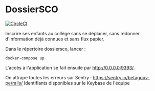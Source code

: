 # DossierSCO

[![CircleCI](https://circleci.com/gh/betagouv/dossiersco.svg?style=svg)](https://circleci.com/gh/betagouv/dossiersco)

Inscrire ses enfants au collège sans se déplacer, sans redonner d'information déjà connues et sans flux papier.

Dans le répertoire dossiersco, lancer :

    docker-compose up

L'accès à l'application se fait ensuite par <http://0.0.0.0:9393/>.

On attrape toutes les erreurs sur Sentry : https://sentry.io/betagouv-pe/rails/
Identifiants disponibles sur le Keybase de l'équipe
